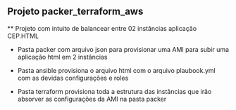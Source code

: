 ## Projeto packer_terraform_aws

** Projeto com intuito de balancear entre 02 instâncias aplicação CEP.HTML

* Pasta packer com arquivo json para provisionar uma AMI para subir uma aplicação html em 2 instâncias

* Pasta ansible provisiona o arquivo html com o arquivo plaubook.yml com as devidas configurações e roles

* Pasta terraform provisiona toda a estrutura das instâncias que irão absorver as configurações da AMI na pasta packer
